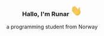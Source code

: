 <h3 align="center">Hallo, I'm Runar <img src="./assets/wave.gif" width="30px" height="30px"></h3>

<div align="center">a programming student from Norway</div>

